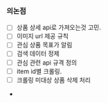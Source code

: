 ### 의논점

- [ ] 상품 상세 api로 가져오는것 고민.
- [ ] 이미지 url 제공 규칙 
- [ ] 관심 상품 목표가 알림
- [ ] 검색 데이터 정제
- [ ] 관심 관련 api 규격 정의
- [ ] item id별 크롤링.
- [ ] 크롤링 미대상 상품 삭제 처리
- 
